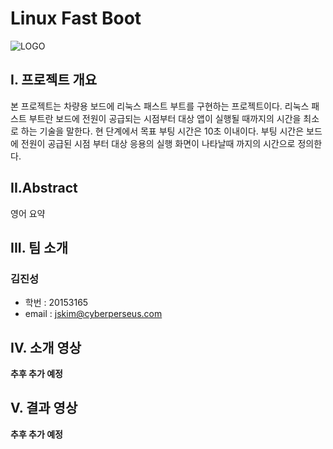 # **Linux Fast Boot**

![LOGO](https://cyberperseus.com/wp-content/uploads/2019/07/Perseus-logo-web.png)

## **I. 프로젝트 개요**
본 프로젝트는 차량용 보드에 리눅스 패스트 부트를 구현하는 프로젝트이다.
리눅스 패스트 부트란 보드에 전원이 공급되는 시점부터 대상 앱이 실행될 때까지의 시간을 최소로 하는 기술을 말한다.
현 단계에서 목표 부팅 시간은 10초 이내이다.
부팅 시간은 보드에 전원이 공급된 시점 부터 대상 응용의 실행 화면이 나타날때 까지의 시간으로 정의한다.

## **II.Abstract**
영어 요약

## **III. 팀 소개**
### **김진성**
 * 학번 : 20153165
 * email : jskim@cyberperseus.com

## **IV. 소개 영상**
**추후 추가 예정**

## **V. 결과 영상**
**추후 추가 예정**
